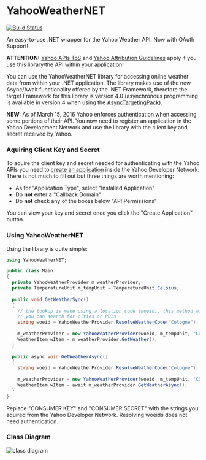 # YahooWeatherNET
[![Build Status](https://travis-ci.org/destiny14/YahooWeatherNET.svg?branch=master)](https://travis-ci.org/destiny14/YahooWeatherNET)

An easy-to-use .NET wrapper for the Yahoo Weather API. Now with OAuth Support!

**ATTENTION:** [Yahoo APIs ToS](https://policies.yahoo.com/us/en/yahoo/terms/product-atos/apiforydn/index.htm) and [Yahoo Attribution Guidelines](https://developer.yahoo.com/attribution/) apply if you use this library/the API within your application!

You can use the YahooWeatherNET library for accessing online weather data from within your .NET application. The library makes use of the new Async/Await functionality offered by the .NET Framework, therefore the target Framework for this library is version 4.0 (asynchronous programming is available in version 4 when using the [AsyncTargetingPack](https://www.microsoft.com/en-us/download/details.aspx?id=29576)).

**NEW:** As of March 15, 2016 Yahoo enforces authentication when accessing some portions of their API. You now need to register an application in the Yahoo Development Network and use the library with the client key and secret received by Yahoo.

### Aquiring Client Key and Secret
To aquire the client key and secret needed for authenticating with the Yahoo APIs you need to [create an application](https://developer.yahoo.com/apps/create/) inside the Yahoo Developer Network.
There is not much to fill out but three things are worth mentioning:
* As for "Application Type", select "Installed Application"
* Do **not** enter a "Callback Domain"
* Do **not** check any of the boxes below "API Permissions"

You can view your key and secret once you click the "Create Application" button.

### Using YahooWeatherNET
Using the library is quite simple:
```c#
using YahooWeatherNET;

public class Main
{
  private YahooWeatherProvider m_weatherProvider;
  private TemperatureUnit m_tempUnit = TemperatureUnit.Celsius;
  
  public void GetWeatherSync()
  {
    // the lookup is made using a location code (woeid). this method will return the location code matching your search term.
    // you can search for cities or POIs
    string woeid = YahooWeatherProvider.ResolveWeatherCode("Cologne");
  
    m_weatherProvider = new YahooWeatherProvider(woeid, m_tempUnit, "CONSUMER KEY", "CONSUMER SECRET");
    WeatherItem wItem = m_weatherProvider.GetWeather();
  }
  
  public async void GetWeatherAsync()
  {
    string woeid = YahooWeatherProvider.ResolveWeatherCode("Cologne");
  
    m_weatherProvider = new YahooWeatherProvider(woeid, m_tempUnit, "CONSUMER KEY", "CONSUMER SECRET");
    WeatherItem wItem = await m_weatherProvider.GetWeatherAsync();
  }
}
```
Replace "CONSUMER KEY" and "CONSUMER SECRET" with the strings you aquired from the Yahoo Developer Network. Resolving woeids does not need authentication.

### Class Diagram
![class diagram](https://raw.githubusercontent.com/destiny14/YahooWeatherNET/master/ClassDiagram.png)
